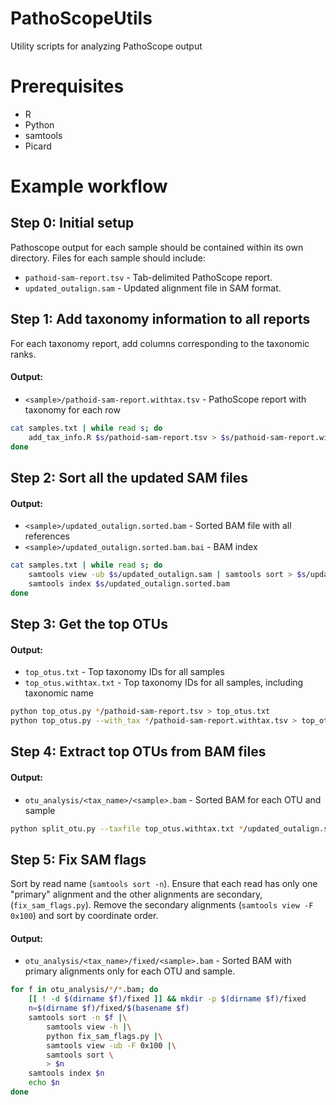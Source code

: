 # PathoScopeUtils
Utility scripts for analyzing PathoScope output


# Prerequisites

+ R
+ Python
+ samtools
+ Picard



# Example workflow


## Step 0: Initial setup

Pathoscope output for each sample should be contained within its own directory.
Files for each sample should include:

+ `pathoid-sam-report.tsv` - Tab-delimited PathoScope report.
+ `updated_outalign.sam` - Updated alignment file in SAM format.




## Step 1: Add taxonomy information to all reports

For each taxonomy report, add columns corresponding to the taxonomic ranks.

#### Output:

+ `<sample>/pathoid-sam-report.withtax.tsv` - PathoScope report with taxonomy for each row

```bash
cat samples.txt | while read s; do
    add_tax_info.R $s/pathoid-sam-report.tsv > $s/pathoid-sam-report.withtax.tsv
done
```

## Step 2: Sort all the updated SAM files

#### Output:

+ `<sample>/updated_outalign.sorted.bam` - Sorted BAM file with all references
+ `<sample>/updated_outalign.sorted.bam.bai` - BAM index

```bash
cat samples.txt | while read s; do
    samtools view -ub $s/updated_outalign.sam | samtools sort > $s/updated_outalign.sorted.bam
    samtools index $s/updated_outalign.sorted.bam
done
```

## Step 3: Get the top OTUs

#### Output:

+ `top_otus.txt` - Top taxonomy IDs for all samples
+ `top_otus.withtax.txt` - Top taxonomy IDs for all samples, including taxonomic name

```bash
python top_otus.py */pathoid-sam-report.tsv > top_otus.txt
python top_otus.py --with_tax */pathoid-sam-report.withtax.tsv > top_otus.withtax.txt
```

## Step 4: Extract top OTUs from BAM files

#### Output:

+ `otu_analysis/<tax_name>/<sample>.bam` - Sorted BAM for each OTU and sample

```bash
python split_otu.py --taxfile top_otus.withtax.txt */updated_outalign.sorted.bam
```

## Step 5: Fix SAM flags

Sort by read name (`samtools sort -n`). Ensure that each read has only one "primary" alignment and the other alignments are secondary, (`fix_sam_flags.py`). Remove the secondary alignments (`samtools view -F 0x100`) and sort by coordinate order.

#### Output:

+ `otu_analysis/<tax_name>/fixed/<sample>.bam` - Sorted BAM with primary alignments only for each OTU and sample.


```bash
for f in otu_analysis/*/*.bam; do
    [[ ! -d $(dirname $f)/fixed ]] && mkdir -p $(dirname $f)/fixed
    n=$(dirname $f)/fixed/$(basename $f)
    samtools sort -n $f |\
        samtools view -h |\
        python fix_sam_flags.py |\
        samtools view -ub -F 0x100 |\
        samtools sort \
        > $n
    samtools index $n
    echo $n
done
```
